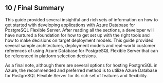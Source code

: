 ## 10 / Final Summary

This guide provided several insightful and rich sets of information on how to get started with developing applications with Azure Database for PostgreSQL Flexible Server. After reading all the sections, a developer will have nurtured a foundation for how to get set up with the right tools and how to make decisions on target deployment models. This guide provided several sample architectures, deployment models and real-world customer references of using Azure Database for PostgreSQL Flexible Server that can be referenced in platform selection decisions.

As a final note, although there are several options for hosting PostgreSQL in Azure, the recommended and preferred method is to utilize Azure Database for PostgreSQL Flexible Server for its rich set of features and flexibility.
